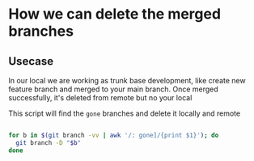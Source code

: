 # How we can delete the merged branches

## Usecase

In our local we are working as trunk base development, like create new feature branch and merged to your main branch.
Once merged successfully, it's deleted from remote but no your local

This script will find the `gone` branches and delete it locally and remote

```bash

for b in $(git branch -vv | awk '/: gone]/{print $1}'); do
  git branch -D "$b"
done

```

